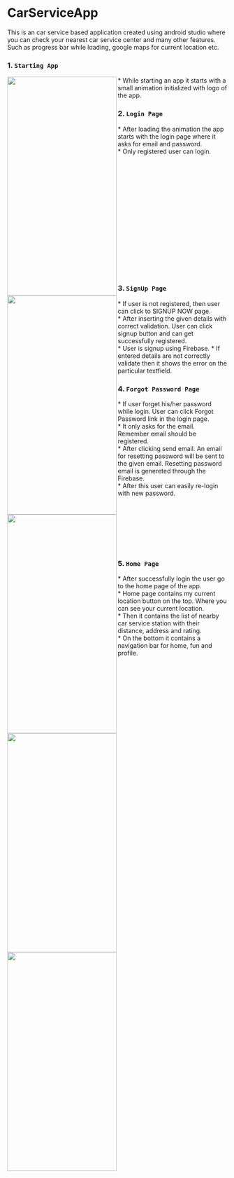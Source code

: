 # CarServiceApp 
This is an car service based application created using android studio where you can check your nearest car service center and many other features. Such as progress bar while loading, google maps for current location etc.

### 1. `Starting App` 
<img align="left" src="https://user-images.githubusercontent.com/29011734/58757080-d9bdfd00-8522-11e9-8155-8027ad03fba9.png" width="250" height="500">
* While starting an app it starts with a small animation initialized with logo of the app.
<br>

### 2. `Login Page` 
<img align="left" src="https://user-images.githubusercontent.com/29011734/58757480-ba2ad280-852a-11e9-97d4-4d9b3281bf70.png" width="250" height="500">
* After loading the animation the app starts with the login page where it asks for email and password. <br>
* Only registered user can login.
<br><br><br><br><br><br><br><br><br><br><br><br><br><br><br><br><br>

### 3. `SignUp Page` 
<img align="left" src="https://user-images.githubusercontent.com/29011734/58757749-42ab7200-852f-11e9-9f55-af4723e9e6d2.png" width="250" height="500">
* If user is not registered, then user can click to SIGNUP NOW page. <br>
* After inserting the given details with correct validation. User can click signup button and can get successfully registered. <br>
* User is signup using Firebase.
* If entered details are not correctly validate then it shows the error on the particular textfield.

### 4. `Forgot Password Page` 
<img align="left" src="https://user-images.githubusercontent.com/29011734/58757889-82735900-8531-11e9-9ae0-70ee6b8ea921.png" width="250" height="500">
* If user forget his/her password while login. User can click Forgot Password link in the login page. <br>
* It only asks for the email. Remember email should be registered. <br>
* After clicking send email. An email for resetting password will be sent to the given email. Resetting password email is genereted through the Firebase. <br>
* After this user can easily re-login with new password. <br><br><br><br><br><br><br><br>

### 5. `Home Page` 
<img align="left" src="https://user-images.githubusercontent.com/29011734/58758284-10057780-8537-11e9-96ee-75b8c849189d.png" width="250" height="500">
* After successfully login the user go to the home page of the app. <br>
* Home page contains my current location button on the top. Where you can see your current location. <br>
* Then it contains the list of nearby car service station with their distance, address and rating. <br>
* On the bottom it contains a navigation bar for home, fun and profile.

